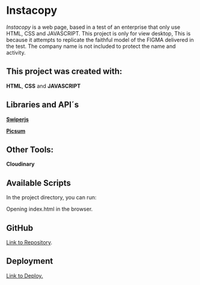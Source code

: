 # Instacopy

*Instacopy* is a web page, based in a test of an enterprise that only use HTML, CSS and JAVASCRIPT. This project is only for view desktop, This is because it attempts to replicate the faithful model of the FIGMA delivered in the test. The company name is not included to protect the name and activity.

## This project was created with:

**HTML**, **CSS** and **JAVASCRIPT**

## Libraries and API´s
[**Swiperjs**](https://swiperjs.com/)

[**Picsum**](https://picsum.photos/) 

Other Tools:
---
**Cloudinary**

## Available Scripts

In the project directory, you can run:

Opening index.html in the browser.

**GitHub**  
---

[Link to Repository](https://github.com/julianest/instacopy).  



**Deployment**
---

[Link to Deploy.](https://instacopy-jh.surge.sh/)

